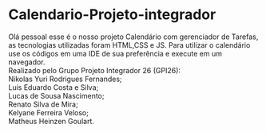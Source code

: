 # Calendario-Projeto-integrador
Olá pessoal esse é o nosso projeto Calendário com gerenciador de Tarefas, as tecnologias utilizadas foram HTML,CSS e JS. Para utilizar o calendário use os códigos em uma IDE de sua preferência e execute em um navegador.
<br/>Realizado pelo Grupo Projeto Integrador 26 (GPI26):
<br/>Nikolas Yuri Rodrigues Fernandes;
<br/>Luis Eduardo Costa e Silva;
<br/>Lucas de Sousa Nascimento;
<br/>Renato Silva de Mira;
<br/>Kelyane Ferreira Veloso;
<br/>Matheus Heinzen Goulart.
